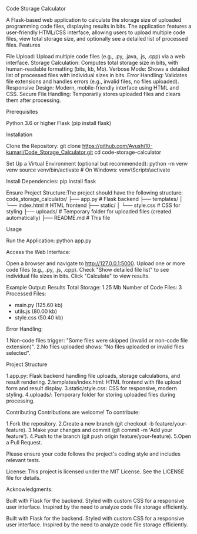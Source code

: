 Code Storage Calculator

A Flask-based web application to calculate the storage size of uploaded programming code files, displaying results in bits. The application features a user-friendly HTML/CSS interface, allowing users to upload multiple code files, view total storage size, and optionally see a detailed list of processed files.
Features

File Upload: Upload multiple code files (e.g., .py, .java, .js, .cpp) via a web interface.
Storage Calculation: Computes total storage size in bits, with human-readable formatting (bits, kb, Mb).
Verbose Mode: Shows a detailed list of processed files with individual sizes in bits.
Error Handling: Validates file extensions and handles errors (e.g., invalid files, no files uploaded).
Responsive Design: Modern, mobile-friendly interface using HTML and CSS.
Secure File Handling: Temporarily stores uploaded files and clears them after processing.

Prerequisites

Python 3.6 or higher
Flask (pip install flask)

Installation

Clone the Repository:
git clone https://github.com/Ayushi10-kumari/Code_Storage_Calculator.git
cd code-storage-calculator


Set Up a Virtual Environment (optional but recommended):
python -m venv venv
source venv/bin/activate  # On Windows: venv\Scripts\activate


Install Dependencies:
pip install flask


Ensure Project Structure:The project should have the following structure:
code_storage_calculator/
├── app.py                  # Flask backend
├── templates/
│   └── index.html         # HTML frontend
├── static/
│   └── style.css          # CSS for styling
├── uploads/               # Temporary folder for uploaded files (created automatically)
├── README.md              # This file



Usage

Run the Application:
python app.py


Access the Web Interface:

Open a browser and navigate to http://127.0.0.1:5000.
Upload one or more code files (e.g., .py, .js, .cpp).
Check "Show detailed file list" to see individual file sizes in bits.
Click "Calculate" to view results.


Example Output:
Results
Total Storage: 1.25 Mb
Number of Code Files: 3
Processed Files:
- main.py (125.60 kb)
- utils.js (80.00 kb)
- style.css (50.40 kb)


Error Handling:

1.Non-code files trigger: "Some files were skipped (invalid or non-code file extension)".
2.No files uploaded shows: "No files uploaded or invalid files selected".



Project Structure

1.app.py: Flask backend handling file uploads, storage calculations, and result rendering.
2.templates/index.html: HTML frontend with file upload form and result display.
3.static/style.css: CSS for responsive, modern styling.
4.uploads/: Temporary folder for storing uploaded files during processing.

Contributing
Contributions are welcome! To contribute:

1.Fork the repository.
2.Create a new branch (git checkout -b feature/your-feature).
3.Make your changes and commit (git commit -m 'Add your feature').
4.Push to the branch (git push origin feature/your-feature).
5.Open a Pull Request.

Please ensure your code follows the project's coding style and includes relevant tests.

License:
This project is licensed under the MIT License. See the LICENSE file for details.

Acknowledgments:

Built with Flask for the backend.
Styled with custom CSS for a responsive user interface.
Inspired by the need to analyze code file storage efficiently.

Built with Flask for the backend.
Styled with custom CSS for a responsive user interface.
Inspired by the need to analyze code file storage efficiently.
